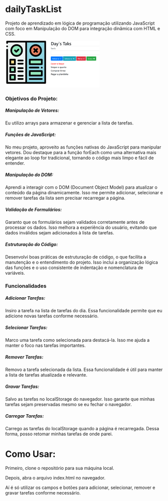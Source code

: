 # dailyTaskList
Projeto de aprendizado em lógica de programação utilizando JavaScript com foco em Manipulação do DOM para integração dinâmica com HTML e CSS.

<img src="dailyTaskList/img/imgProjeto.png" alt="Logo do Projeto" width="300">

<h3>Objetivos do Projeto:</h3>

<h5>Manipulação de Vetores:</h5>
Eu utilizo arrays para armazenar e gerenciar a lista de tarefas.

<h5>Funções de JavaScript:</h5>
No meu projeto, aproveito as funções nativas do JavaScript para manipular vetores. Dou destaque para a função forEach como uma alternativa mais elegante ao loop for tradicional, tornando o código mais limpo e fácil de entender.

<h5>Manipulação do DOM:</h5>
Aprendi a interagir com o DOM (Document Object Model) para atualizar o conteúdo da página dinamicamente. Isso me permite adicionar, selecionar e remover tarefas da lista sem precisar recarregar a página.

<h5>Validação de Formulários:</h5>
Garanto que os formulários sejam validados corretamente antes de processar os dados. Isso melhora a experiência do usuário, evitando que dados inválidos sejam adicionados à lista de tarefas.

<h5>Estruturação do Código:</h5>
Desenvolvi boas práticas de estruturação de código, o que facilita a manutenção e o entendimento do projeto. Isso inclui a organização lógica das funções e o uso consistente de indentação e nomenclatura de variáveis.

<h3>Funcionalidades</h3>
<h5>Adicionar Tarefas:</h5> Insiro a tarefa na lista de tarefas do dia. Essa funcionalidade permite que eu adicione novas tarefas conforme necessário.

<h5>Selecionar Tarefas:</h5> Marco uma tarefa como selecionada para destacá-la. Isso me ajuda a manter o foco nas tarefas importantes.

<h5>Remover Tarefas:</h5> Removo a tarefa selecionada da lista. Essa funcionalidade é útil para manter a lista de tarefas atualizada e relevante.

<h5>Gravar Tarefas:</h5> Salvo as tarefas no localStorage do navegador. Isso garante que minhas tarefas sejam preservadas mesmo se eu fechar o navegador.

<h5>Carregar Tarefas:</h5> Carrego as tarefas do localStorage quando a página é recarregada. Dessa forma, posso retomar minhas tarefas de onde parei.

<h1>Como Usar:</h1>
Primeiro, clone o repositório para sua máquina local.

Depois, abra o arquivo index.html no navegador.

Aí é só utilizar os campos e botões para adicionar, selecionar, remover e gravar tarefas conforme necessário.
